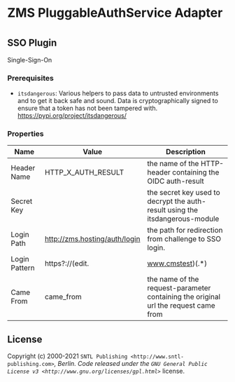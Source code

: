 # ZMS PluggableAuthService Adapter
#
## SSO Plugin
Single-Sign-On

### Prerequisites
* ``itsdangerous``: Various helpers to pass data to untrusted environments and to get it back safe and sound. Data is cryptographically signed to ensure that a token has not been tampered with.
   https://pypi.org/project/itsdangerous/

### Properties
Name | Value | Description
--- | --- | ---
Header Name | HTTP_X_AUTH_RESULT | the name of the HTTP-header containing the OIDC auth-result
Secret Key |  | the secret key used to decrypt the auth-result using the itsdangerous-module
Login Path | http://zms.hosting/auth/login | the path for redirection from challenge to SSO login.
Login Pattern | https?:\/\/(edit\.|www.cmstest)(.*) | the pattern of original url for redirection from challenge to SSO login.
Came From | came_from | the name of the request-parameter containing the original url the request came from

## License
Copyright (c) 2000-2021 `SNTL Publishing <http://www.sntl-publishing.com>`_, Berlin. 
Code released under the `GNU General Public License v3 <http://www.gnu.org/licenses/gpl.html>`_ license.
